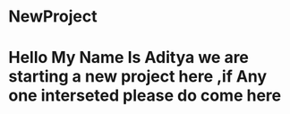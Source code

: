 # NewProject


<h1>Hello My Name Is Aditya we are starting a new project here ,if Any one interseted please do come here</h1>
